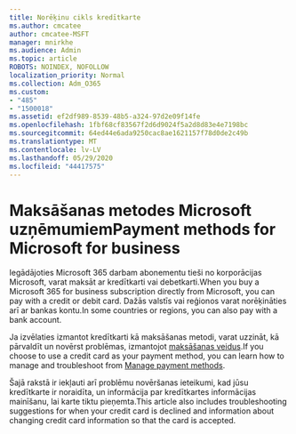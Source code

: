 ```yaml
---
title: Norēķinu cikls kredītkarte
ms.author: cmcatee
author: cmcatee-MSFT
manager: mnirkhe
ms.audience: Admin
ms.topic: article
ROBOTS: NOINDEX, NOFOLLOW
localization_priority: Normal
ms.collection: Adm_O365
ms.custom:
- "485"
- "1500018"
ms.assetid: ef2df989-8539-48b5-a324-97d2e09f14fe
ms.openlocfilehash: 1fbf68cf83567f2d6d9024f5a2d8d83e4e7198bc
ms.sourcegitcommit: 64ed44e6ada9250cac8ae1621157f78d0de2c49b
ms.translationtype: MT
ms.contentlocale: lv-LV
ms.lasthandoff: 05/29/2020
ms.locfileid: "44417575"
---
```

# <a name="payment-methods-for-microsoft-for-business"></a><span data-ttu-id="8207d-102">Maksāšanas metodes Microsoft uzņēmumiem</span><span class="sxs-lookup"><span data-stu-id="8207d-102">Payment methods for Microsoft for business</span></span>

<span data-ttu-id="8207d-103">Iegādājoties Microsoft 365 darbam abonementu tieši no korporācijas Microsoft, varat maksāt ar kredītkarti vai debetkarti.</span><span class="sxs-lookup"><span data-stu-id="8207d-103">When you buy a Microsoft 365 for business subscription directly from Microsoft, you can pay with a credit or debit card.</span></span> <span data-ttu-id="8207d-104">Dažās valstīs vai reģionos varat norēķināties arī ar bankas kontu.</span><span class="sxs-lookup"><span data-stu-id="8207d-104">In some countries or regions, you can also pay with a bank account.</span></span>
  
<span data-ttu-id="8207d-105">Ja izvēlaties izmantot kredītkarti kā maksāšanas metodi, varat uzzināt, kā pārvaldīt un novērst problēmas, izmantojot [maksāšanas veidus](https://docs.microsoft.com/microsoft-365/commerce/billing-and-payments/manage-payment-methods).</span><span class="sxs-lookup"><span data-stu-id="8207d-105">If you choose to use a credit card as your payment method, you can learn how to manage and troubleshoot from [Manage payment methods](https://docs.microsoft.com/microsoft-365/commerce/billing-and-payments/manage-payment-methods).</span></span>
  
<span data-ttu-id="8207d-106">Šajā rakstā ir iekļauti arī problēmu novēršanas ieteikumi, kad jūsu kredītkarte ir noraidīta, un informācija par kredītkartes informācijas mainīšanu, lai karte tiktu pieņemta.</span><span class="sxs-lookup"><span data-stu-id="8207d-106">This article also includes troubleshooting suggestions for when your credit card is declined and information about changing credit card information so that the card is accepted.</span></span>